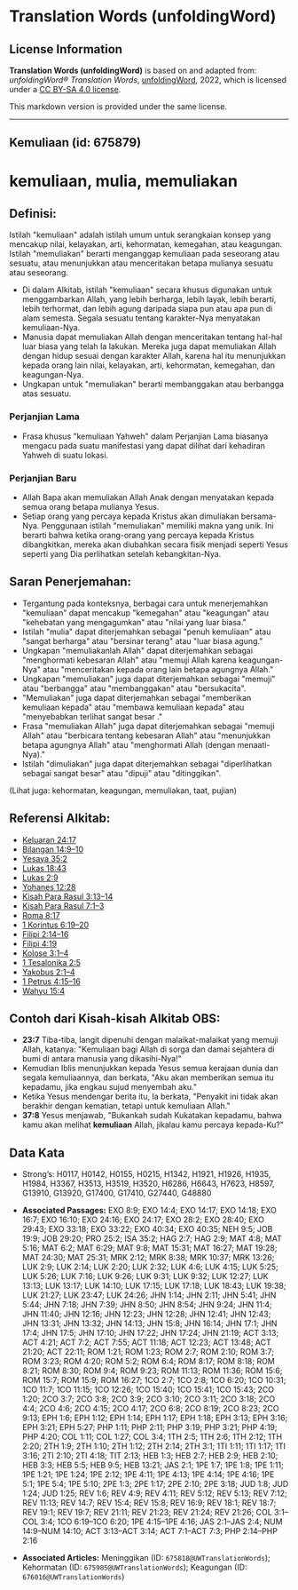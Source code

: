 # Translation Words (unfoldingWord)

## License Information

**Translation Words (unfoldingWord)** is based on and adapted from: _unfoldingWord® Translation Words_, [unfoldingWord](https://unfoldingword.org/utw), 2022, which is licensed under a [CC BY-SA 4.0 license](https://creativecommons.org/licenses/by-sa/4.0/legalcode.en).

This markdown version is provided under the same license.



--------------------------------

## Kemuliaan (id: 675879)

kemuliaan, mulia, memuliakan
============================

Definisi:
---------

Istilah "kemuliaan" adalah istilah umum untuk serangkaian konsep yang mencakup nilai, kelayakan, arti, kehormatan, kemegahan, atau keagungan. Istilah "memuliakan" berarti menganggap kemuliaan pada seseorang atau sesuatu, atau menunjukkan atau menceritakan betapa mulianya sesuatu atau seseorang.

* Di dalam Alkitab, istilah "kemuliaan" secara khusus digunakan untuk menggambarkan Allah, yang lebih berharga, lebih layak, lebih berarti, lebih terhormat, dan lebih agung daripada siapa pun atau apa pun di alam semesta. Segala sesuatu tentang karakter\-Nya menyatakan kemuliaan\-Nya.
* Manusia dapat memuliakan Allah dengan menceritakan tentang hal\-hal luar biasa yang telah Ia lakukan. Mereka juga dapat memuliakan Allah dengan hidup sesuai dengan karakter Allah, karena hal itu menunjukkan kepada orang lain nilai, kelayakan, arti, kehormatan, kemegahan, dan keagungan\-Nya.
* Ungkapan untuk "memuliakan" berarti membanggakan atau berbangga atas sesuatu.

### Perjanjian Lama

* Frasa khusus "kemuliaan Yahweh" dalam Perjanjian Lama biasanya mengacu pada suatu manifestasi yang dapat dilihat dari kehadiran Yahweh di suatu lokasi.

### Perjanjian Baru

* Allah Bapa akan memuliakan Allah Anak dengan menyatakan kepada semua orang betapa mulianya Yesus.
* Setiap orang yang percaya kepada Kristus akan dimuliakan bersama\-Nya. Penggunaan istilah "memuliakan" memiliki makna yang unik. Ini berarti bahwa ketika orang\-orang yang percaya kepada Kristus dibangkitkan, mereka akan diubahkan secara fisik menjadi seperti Yesus seperti yang Dia perlihatkan setelah kebangkitan\-Nya.

Saran Penerjemahan:
-------------------

* Tergantung pada konteksnya, berbagai cara untuk menerjemahkan "kemuliaan" dapat mencakup "kemegahan" atau "keagungan" atau "kehebatan yang mengagumkan" atau "nilai yang luar biasa."
* Istilah "mulia" dapat diterjemahkan sebagai "penuh kemuliaan" atau "sangat berharga" atau "bersinar terang" atau "luar biasa agung."
* Ungkapan "memuliakanlah Allah" dapat diterjemahkan sebagai "menghormati kebesaran Allah" atau "memuji Allah karena keagungan\-Nya" atau "menceritakan kepada orang lain betapa agungnya Allah."
* Ungkapan "memuliakan" juga dapat diterjemahkan sebagai "memuji" atau "berbangga" atau "membanggakan" atau "bersukacita".
* "Memuliakan" juga dapat diterjemahkan sebagai "memberikan kemuliaan kepada" atau "membawa kemuliaan kepada" atau "menyebabkan terlihat sangat besar ."
* Frasa "memuliakan Allah" juga dapat diterjemahkan sebagai "memuji Allah" atau "berbicara tentang kebesaran Allah" atau "menunjukkan betapa agungnya Allah" atau "menghormati Allah (dengan menaati\-Nya)."
* Istilah "dimuliakan" juga dapat diterjemahkan sebagai "diperlihatkan sebagai sangat besar" atau "dipuji" atau "ditinggikan".

(Lihat juga: kehormatan, keagungan, memuliakan, taat, pujian)

Referensi Alkitab:
------------------

* [Keluaran 24:17](https://ref.ly/Exod24:17)
* [Bilangan 14:9–10](https://ref.ly/Num14:9-Num14:10)
* [Yesaya 35:2](https://ref.ly/Isa35:2)
* [Lukas 18:43](https://ref.ly/Luke18:43)
* [Lukas 2:9](https://ref.ly/Luke2:9)
* [Yohanes 12:28](https://ref.ly/John12:28)
* [Kisah Para Rasul 3:13–14](https://ref.ly/Acts0:0)
* [Kisah Para Rasul 7:1–3](https://ref.ly/Acts0:0)
* [Roma 8:17](https://ref.ly/Rom8:17)
* [1 Korintus 6:19–20](https://ref.ly/1Cor0:0)
* [Filipi 2:14–16](https://ref.ly/Phil2:14-Phil2:16)
* [Filipi 4:19](https://ref.ly/Phil4:19)
* [Kolose 3:1–4](https://ref.ly/Col3:1-Col3:4)
* [1 Tesalonika 2:5](https://ref.ly/1Thess0:0)
* [Yakobus 2:1–4](https://ref.ly/Jas2:1-Jas2:4)
* [1 Petrus 4:15–16](https://ref.ly/1Pet0:0)
* [Wahyu 15:4](https://ref.ly/Rev15:4)

Contoh dari Kisah\-kisah Alkitab OBS:
-------------------------------------

* **23:7** Tiba\-tiba, langit dipenuhi dengan malaikat\-malaikat yang memuji Allah, katanya: "Kemuliaan bagi Allah di sorga dan damai sejahtera di bumi di antara manusia yang dikasihi\-Nya!"
* Kemudian Iblis menunjukkan kepada Yesus semua kerajaan dunia dan segala kemuliaannya, dan berkata, "Aku akan memberikan semua itu kepadamu, jika engkau sujud menyembah aku."
* Ketika Yesus mendengar berita itu, Ia berkata, "Penyakit ini tidak akan berakhir dengan kematian, tetapi untuk kemuliaan Allah."
* **37:8** Yesus menjawab, "Bukankah sudah Kukatakan kepadamu, bahwa kamu akan melihat **kemuliaan** Allah, jikalau kamu percaya kepada\-Ku?"

Data Kata
---------

* Strong’s: H0117, H0142, H0155, H0215, H1342, H1921, H1926, H1935, H1984, H3367, H3513, H3519, H3520, H6286, H6643, H7623, H8597, G13910, G13920, G17400, G17410, G27440, G48880

* **Associated Passages:** EXO 8:9; EXO 14:4; EXO 14:17; EXO 14:18; EXO 16:7; EXO 16:10; EXO 24:16; EXO 24:17; EXO 28:2; EXO 28:40; EXO 29:43; EXO 33:18; EXO 33:22; EXO 40:34; EXO 40:35; NEH 9:5; JOB 19:9; JOB 29:20; PRO 25:2; ISA 35:2; HAG 2:7; HAG 2:9; MAT 4:8; MAT 5:16; MAT 6:2; MAT 6:29; MAT 9:8; MAT 15:31; MAT 16:27; MAT 19:28; MAT 24:30; MAT 25:31; MRK 2:12; MRK 8:38; MRK 10:37; MRK 13:26; LUK 2:9; LUK 2:14; LUK 2:20; LUK 2:32; LUK 4:6; LUK 4:15; LUK 5:25; LUK 5:26; LUK 7:16; LUK 9:26; LUK 9:31; LUK 9:32; LUK 12:27; LUK 13:13; LUK 13:17; LUK 14:10; LUK 17:15; LUK 17:18; LUK 18:43; LUK 19:38; LUK 21:27; LUK 23:47; LUK 24:26; JHN 1:14; JHN 2:11; JHN 5:41; JHN 5:44; JHN 7:18; JHN 7:39; JHN 8:50; JHN 8:54; JHN 9:24; JHN 11:4; JHN 11:40; JHN 12:16; JHN 12:23; JHN 12:28; JHN 12:41; JHN 12:43; JHN 13:31; JHN 13:32; JHN 14:13; JHN 15:8; JHN 16:14; JHN 17:1; JHN 17:4; JHN 17:5; JHN 17:10; JHN 17:22; JHN 17:24; JHN 21:19; ACT 3:13; ACT 4:21; ACT 7:2; ACT 7:55; ACT 11:18; ACT 12:23; ACT 13:48; ACT 21:20; ACT 22:11; ROM 1:21; ROM 1:23; ROM 2:7; ROM 2:10; ROM 3:7; ROM 3:23; ROM 4:20; ROM 5:2; ROM 6:4; ROM 8:17; ROM 8:18; ROM 8:21; ROM 8:30; ROM 9:4; ROM 9:23; ROM 11:13; ROM 11:36; ROM 15:6; ROM 15:7; ROM 15:9; ROM 16:27; 1CO 2:7; 1CO 2:8; 1CO 6:20; 1CO 10:31; 1CO 11:7; 1CO 11:15; 1CO 12:26; 1CO 15:40; 1CO 15:41; 1CO 15:43; 2CO 1:20; 2CO 3:7; 2CO 3:8; 2CO 3:9; 2CO 3:10; 2CO 3:11; 2CO 3:18; 2CO 4:4; 2CO 4:6; 2CO 4:15; 2CO 4:17; 2CO 6:8; 2CO 8:19; 2CO 8:23; 2CO 9:13; EPH 1:6; EPH 1:12; EPH 1:14; EPH 1:17; EPH 1:18; EPH 3:13; EPH 3:16; EPH 3:21; EPH 5:27; PHP 1:11; PHP 2:11; PHP 3:19; PHP 3:21; PHP 4:19; PHP 4:20; COL 1:11; COL 1:27; COL 3:4; 1TH 2:5; 1TH 2:6; 1TH 2:12; 1TH 2:20; 2TH 1:9; 2TH 1:10; 2TH 1:12; 2TH 2:14; 2TH 3:1; 1TI 1:11; 1TI 1:17; 1TI 3:16; 2TI 2:10; 2TI 4:18; TIT 2:13; HEB 1:3; HEB 2:7; HEB 2:9; HEB 2:10; HEB 3:3; HEB 5:5; HEB 9:5; HEB 13:21; JAS 2:1; 1PE 1:7; 1PE 1:8; 1PE 1:11; 1PE 1:21; 1PE 1:24; 1PE 2:12; 1PE 4:11; 1PE 4:13; 1PE 4:14; 1PE 4:16; 1PE 5:1; 1PE 5:4; 1PE 5:10; 2PE 1:3; 2PE 1:17; 2PE 2:10; 2PE 3:18; JUD 1:8; JUD 1:24; JUD 1:25; REV 1:6; REV 4:9; REV 4:11; REV 5:12; REV 5:13; REV 7:12; REV 11:13; REV 14:7; REV 15:4; REV 15:8; REV 16:9; REV 18:1; REV 18:7; REV 19:1; REV 19:7; REV 21:11; REV 21:23; REV 21:24; REV 21:26; COL 3:1–COL 3:4; 1CO 6:19–1CO 6:20; 1PE 4:15–1PE 4:16; JAS 2:1–JAS 2:4; NUM 14:9–NUM 14:10; ACT 3:13–ACT 3:14; ACT 7:1–ACT 7:3; PHP 2:14–PHP 2:16
* **Associated Articles:** Meninggikan (ID: `675818@UWTranslationWords`); Kehormatan (ID: `675905@UWTranslationWords`); Keagungan (ID: `676016@UWTranslationWords`)

